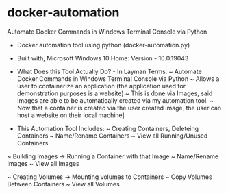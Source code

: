 # docker-automation
Automate Docker Commands in Windows Terminal Console via Python

- Docker automation tool using python (docker-automation.py)
- Built with, Microsoft Windows 10 Home: Version - 10.0.19043

- What Does this Tool Actually Do? - In Layman Terms:
~ Automate Docker Commands in Windows Terminal Console via Python
~ Allows a user to containerize an application (the application used for demonstration purposes is a website)
~ This is done via Images, said images are able to be automatically created via my automation tool.
~ Now that a container is created via the user created image, the user can host a website on their local machine]

- This Automation Tool Includes:
~ Creating Containers, Deleteing Containers
~ Name/Rename Containers
~ View all Running/Unused Containers

~ Building Images -> Running a Container with that Image
~ Name/Rename Images
~ View all Images

~ Creating Volumes -> Mounting volumes to Containers
~ Copy Volumes Between Containers
~ View all Volumes
